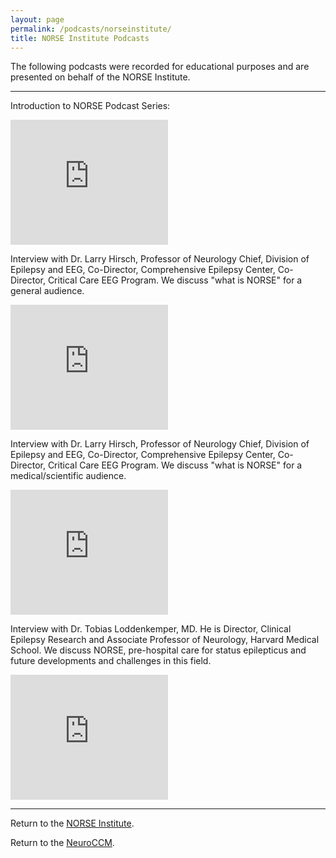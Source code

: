 ```yaml
---
layout: page
permalink: /podcasts/norseinstitute/
title: NORSE Institute Podcasts
---
```


The following podcasts were recorded for educational purposes and are presented on behalf of the NORSE Institute.

---

  <p>
  Introduction to NORSE Podcast Series:
  <p>
  <iframe width="50%" height="200" scrolling="no" frameborder="no" src="https://w.soundcloud.com/player/?url=https%3A//api.soundcloud.com/tracks/265043866&amp;color=00aabb&amp;auto_play=false&amp;hide_related=false&amp;show_comments=true&amp;show_user=true&amp;show_reposts=false&amp;visual=true">
  </iframe><p>

  Interview with Dr. Larry Hirsch, Professor of Neurology Chief, Division of Epilepsy and EEG, Co-Director, Comprehensive Epilepsy Center, Co-Director, Critical Care EEG Program. We discuss "what is NORSE" for a general audience.
  <p>
  <iframe width="50%" height="200" scrolling="no" frameborder="no" src="https://w.soundcloud.com/player/?url=https%3A//api.soundcloud.com/tracks/267142082&amp;color=%2300aabb&amp;auto_play=false&amp;hide_related=false&amp;show_comments=true&amp;show_user=true&amp;show_reposts=false&amp;visual=true"></iframe><p>

  Interview with Dr. Larry Hirsch, Professor of Neurology Chief, Division of Epilepsy and EEG, Co-Director, Comprehensive Epilepsy Center, Co-Director, Critical Care EEG Program. We discuss "what is NORSE" for a medical/scientific audience.
  <p>
  <iframe width="50%" height="200" scrolling="no" frameborder="no" src="https://w.soundcloud.com/player/?url=https%3A//api.soundcloud.com/tracks/267142828&amp;color=%2300aabb&amp;auto_play=false&amp;hide_related=false&amp;show_comments=true&amp;show_user=true&amp;show_reposts=false&amp;visual=true"></iframe>
  <p>
  Interview with Dr. Tobias Loddenkemper, MD. He is Director, Clinical Epilepsy Research and Associate Professor of Neurology, Harvard Medical School.
  We discuss NORSE, pre-hospital care for status epilepticus and future developments and challenges in this field.
  <p>
  <iframe width="50%" height="200" scrolling="no" frameborder="no" src="https://w.soundcloud.com/player/?url=https%3A//api.soundcloud.com/tracks/342541757&amp;color=%2300aabb&amp;auto_play=false&amp;hide_related=false&amp;show_comments=true&amp;show_user=true&amp;show_reposts=false&amp;visual=true"></iframe>
  <p>

<hr>

Return to the <a href="https://www.norseinstitute.org/" target="blank">NORSE Institute</a>.
<p>
Return to the <a href="https://www.neuroccm.org/podcasts/">NeuroCCM</a>.
